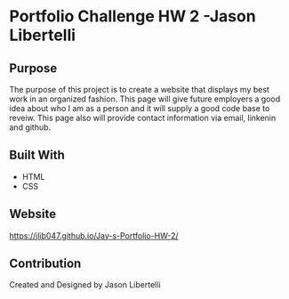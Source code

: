 # Portfolio Challenge HW 2 -Jason Libertelli 

## Purpose 
The purpose of this project is to create a website that displays my best work in an organized fashion. This page will give future employers a good idea about who I am as a person and it will supply a good code base to reveiw.  This page also will provide contact information via email, linkenin and github.  

## Built With 
* HTML 
* CSS 

## Website
https://jlib047.github.io/Jay-s-Portfolio-HW-2/

## Contribution 
Created and Designed by Jason Libertelli 